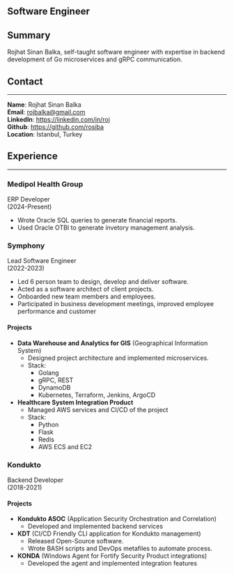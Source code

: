 ## Software Engineer
## Summary
Rojhat Sinan Balka, self-taught software engineer with expertise in backend development of Go microservices and gRPC communication. 
## Contact
---
**Name**: Rojhat Sinan Balka  
**Email**: rojbalka@gmail.com  
**LinkedIn**: https://linkedin.com/in/roj  
**Github**: https://github.com/rosiba  
**Location**: Istanbul, Turkey

## Experience
---  
### Medipol Health Group
ERP Developer  
(2024-Present)

- Wrote Oracle SQL queries to generate financial reports.
- Used Oracle OTBI to generate invetory management analysis. 
### Symphony  
Lead Software Engineer  
(2022-2023)

- Led 6 person team to design, develop and deliver software.
- Acted as a software architect of client projects.
- Onboarded new team members and employees.
- Participated in business development meetings, improved employee performance and customer 
#### Projects
- **Data Warehouse and Analytics for GIS** (Geographical Information System)
    - Designed project architecture and implemented microservices.
    - Stack:
        - Golang
        - gRPC, REST
        - DynamoDB
        - Kubernetes, Terraform, Jenkins, ArgoCD
- **Healthcare System Integration Product**
    - Managed AWS services and CI/CD of the project
    - Stack:
        - Python
        - Flask
        - Redis
        - AWS ECS and EC2

### Kondukto
Backend Developer  
(2018-2021)

#### Projects
- **Kondukto ASOC** (Application Security Orchestration and Correlation)
    - Developed and implemented backend services
- **KDT** (CI/CD Friendly CLI application for Kondukto management)  
    - Released Open-Source software.
    - Wrote BASH scripts and DevOps metafiles to automate process.
- **KONDA** (Windows Agent for Fortify Security Product integrations)
    - Developed the agent and implemented integration features

